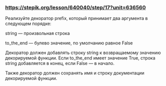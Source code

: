 ### https://stepik.org/lesson/640040/step/17?unit=636560

Реализуйте декоратор prefix, который принимает два аргумента в следующем порядке:

string — произвольная строка

to_the_end — булево значение, по умолчанию равное False

Декоратор должен добавлять строку string к возвращаемому значению декорируемой функции. Если to_the_end имеет значение True, строка string добавляется в конец, если False — в начало.


Также декоратор должен сохранять имя и строку документации декорируемой функции.
